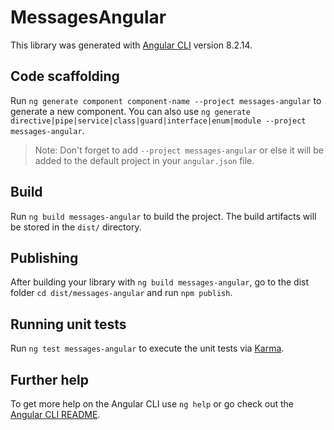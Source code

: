 # MessagesAngular

This library was generated with [Angular CLI](https://github.com/angular/angular-cli) version 8.2.14.

## Code scaffolding

Run `ng generate component component-name --project messages-angular` to generate a new component. You can also use `ng generate directive|pipe|service|class|guard|interface|enum|module --project messages-angular`.
> Note: Don't forget to add `--project messages-angular` or else it will be added to the default project in your `angular.json` file. 

## Build

Run `ng build messages-angular` to build the project. The build artifacts will be stored in the `dist/` directory.

## Publishing

After building your library with `ng build messages-angular`, go to the dist folder `cd dist/messages-angular` and run `npm publish`.

## Running unit tests

Run `ng test messages-angular` to execute the unit tests via [Karma](https://karma-runner.github.io).

## Further help

To get more help on the Angular CLI use `ng help` or go check out the [Angular CLI README](https://github.com/angular/angular-cli/blob/master/README.md).
